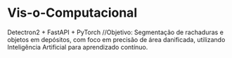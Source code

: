 # Vis-o-Computacional
Detectron2 + FastAPI + PyTorch //Objetivo: Segmentação de rachaduras e objetos em depósitos, com foco em precisão de área danificada, utilizando Inteligência Artificial para aprendizado contínuo.
